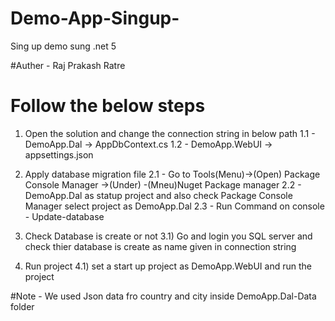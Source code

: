 # Demo-App-Singup-
Sing up demo sung .net 5

#Auther - Raj Prakash Ratre

# Follow the below steps
1) Open the solution and  change the connection string in below path 
	1.1 - DemoApp.Dal -> AppDbContext.cs
	1.2 - DemoApp.WebUI -> appsettings.json

2) Apply database migration file 
	2.1 - Go to Tools(Menu)->(Open) Package Console Manager ->(Under) -(Mneu)Nuget Package manager
	2.2 - DemoApp.Dal as statup project and also check Package Console Manager select project as DemoApp.Dal
	2.3 - Run Command on console - Update-database

3) Check Database is create or not 
	3.1) Go and login you SQL server and check thier database is create as 
	name given in connection string

4) Run project
	4.1) set a start up project as DemoApp.WebUI and run the project 


#Note - 
We used Json data fro country and city inside   DemoApp.Dal-Data folder

